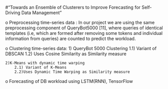#“Towards an Ensemble of Clusterers to Improve Forecasting for Self-Driving Data Management”

o Preprocessing time-series data : In our project we are using the same preprocessing component of QueryBot5000 [11], where queries of identical templates (i.e, which are formed after removing some tokens and individual information from queries) are counted to predict the workload. 

o Clustering time-series data: 
	1) QueryBot 5000 Clustering
		1.1) Variant of DBSCAN
		1.2) Uses Cosine Similarity as Similarity measure

	2)K-Means with dynamic time warping 
		2.1) Variant of K-Means
		2.2)Uses Dynamic Time Warping as Similarity measure


o Forecasting of DB workload using LSTM(RNN), TensorFlow

